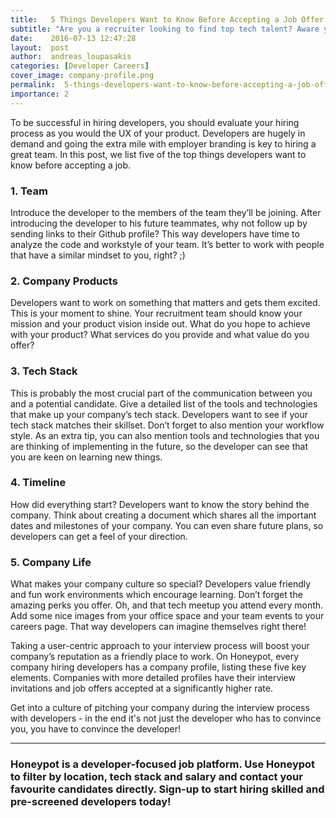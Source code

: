 ```yaml
---
title:   5 Things Developers Want to Know Before Accepting a Job Offer
subtitle: "Are you a recruiter looking to find top tech talent? Aware you need to go the extra mile but not sure where to begin? We've listed out the 5 things you really need to emphasize when hiring developers!"
date:    2016-07-13 12:47:28
layout:  post
author:  andreas_loupasakis
categories: [Developer Careers]
cover_image: company-profile.png
permalink:  5-things-developers-want-to-know-before-accepting-a-job-offer/
importance: 2
---
```


To be successful in hiring developers, you should evaluate your hiring process as you would the UX of your product. Developers are hugely in demand and going the extra mile with employer branding is key to hiring a great team. In this post, we list five of the top things developers want to know before accepting a job. 

<!--more--> 


### 1. Team

Introduce the developer to the members of the team they’ll be joining. After introducing the developer to his future teammates, why not follow up by sending links to their Github profile? This way developers have time to analyze the code and workstyle of your team. It’s better to work with people that have a similar mindset to you, right? ;)

### 2. Company Products

Developers want to work on something that matters and gets them excited. This is your moment to shine. Your recruitment team should know your mission and your product vision inside out. What do you hope to achieve with your product? What services do you provide and what value do you offer? 


### 3. Tech Stack

This is probably the most crucial part of the communication between you and a potential candidate. Give a detailed list of the tools and technologies that make up your company’s tech stack. Developers want to see if your tech stack matches their skillset. Don’t forget to also mention your workflow style. As an extra tip, you can also mention tools and technologies that you are thinking of implementing in the future, so the developer can see that you are keen on learning new things. 


### 4. Timeline

How did everything start? Developers want to know the story behind the company. Think about creating a document which shares all the important dates and milestones of your company. You can even share future plans, so developers can get a feel of your direction.


### 5. Company Life

What makes your company culture so special? Developers value  friendly and fun work environments which encourage learning. Don’t forget the amazing perks you offer. Oh, and that tech meetup you attend every month. Add some nice images from your office space and your team events to your careers page. That way developers can imagine  themselves right there!


Taking a user-centric approach to your interview process will boost your company’s reputation as a friendly place to work. On Honeypot, every company hiring developers has a company profile, listing these five key elements. Companies with more detailed profiles have their interview invitations and job offers accepted at a significantly higher rate. 

Get into a culture of pitching your company during the interview process with developers - in the end it's not just the developer who has to convince you, you have to convince the developer!


* * * 

### Honeypot is a developer-focused job platform. Use Honeypot to filter by location, tech stack and salary and contact your favourite candidates directly. Sign-up to start hiring skilled and pre-screened developers today!

